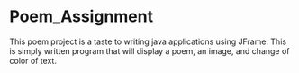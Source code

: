 # Poem_Assignment
This poem project is a taste to writing java applications using JFrame. This is simply written program that will display a poem, an image, and change of color of text.
